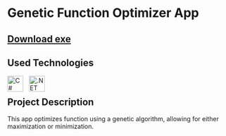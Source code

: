 # Genetic Function Optimizer App 
## [Download exe](https://drive.google.com/file/d/1Iz86YcCjHcTjXbwxc_9QsHDGEEWST_0i/view?usp=sharing)
## Used Technologies

[<img align="left" alt="C#" width="36px" src="https://cdn.jsdelivr.net/gh/devicons/devicon/icons/csharp/csharp-original.svg" style="padding-right:10px;"/>][C#]
[<img align="left" alt=".NET" width="36px" src="https://cdn.jsdelivr.net/gh/devicons/devicon/icons/dotnetcore/dotnetcore-original.svg" style="padding-right:10px;"/>][.NET]

<br />

## Project Description

This app optimizes function using a genetic algorithm, allowing for either maximization or minimization.

[C#]: https://en.wikipedia.org/wiki/C_Sharp_(programming_language)
[.NET]: https://en.wikipedia.org/wiki/.NET_Framework
